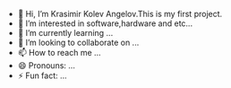 - 👋 Hi, I’m Krasimir Kolev Angelov.This is my first project.
- 👀 I’m interested in software,hardware and etc...
- 🌱 I’m currently learning ...
- 💞️ I’m looking to collaborate on ...
- 📫 How to reach me ...
- 😄 Pronouns: ...
- ⚡ Fun fact: ...

<!---
KraskoAniNiki2025/KraskoAniNiki2025 is a ✨ special ✨ repository because its `README.md` (this file) appears on your GitHub profile.
You can click the Preview link to take a look at your changes.
--->
